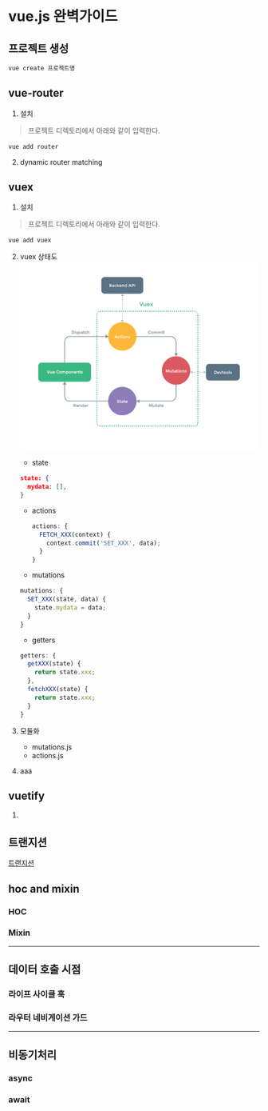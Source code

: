 # vue.js 완벽가이드

## 프로젝트 생성
```sh
vue create 프로젝트명
```

  ## vue-router
  1. 설치
  > 프로젝트 디렉토리에서 아래와 같이 입력한다.
  ```sh
  vue add router
  ```
  2. dynamic router matching

  ## vuex
  1. 설치
  > 프로젝트 디렉토리에서 아래와 같이 입력한다.
  ```sh
  vue add vuex
  ```
  2. vuex 상태도  
  ![vuex 상태](./images/vuex-state.png)
      + state
      ```json
      state: {
        mydata: [],
      }
      ```
      + actions
        ```js
        actions: {
          FETCH_XXX(context) {
            context.commit('SET_XXX', data);
          }
        }
        ```
      + mutations
      ```js
      mutations: {
        SET_XXX(state, data) {
          state.mydata = data;
        }
      }
      ```
      + getters
      ```js
      getters: {
        getXXX(state) {
          return state.xxx;
        },
        fetchXXX(state) {
          return state.xxx;
        }
      }
      ```

  2. 모듈화
      + mutations.js
      + actions.js
  3.  aaa

  ## vuetify
  1. 

## 트랜지션
[트랜지션](https://kr.vuejs.org/v2/guide/transitions.html)


## hoc and mixin
### HOC
### Mixin
---
## 데이터 호출 시점
### 라이프 사이클 훅
### 라우터 네비게이션 가드
---

## 비동기처리
### async
### await

